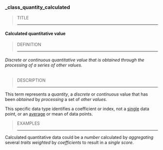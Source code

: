 ### _class_quantity_calculated



> TITLE
> 
> ------

#### Calculated quantitative value



> DEFINITION
> 
> ------

###### Discrete or continuous quantitative value that is obtained through the processing of a series of other values.



> DESCRIPTION
> 
> ------

This term represents a *quantity*, a *discrete* or *continuous* value that has been *obtained* by *processing* a set of *other values*.

This specific data type identifies a coefficient or index, not a [single](_class_quantity) data point, or an [average](_class_quantity_averaged) or mean of data points.



> EXAMPLES
> 
> ------

Calculated quantitative data could be a *number* calculated by *aggregating* several *traits* *weighted* by *coefficients* to result in a *single score*.